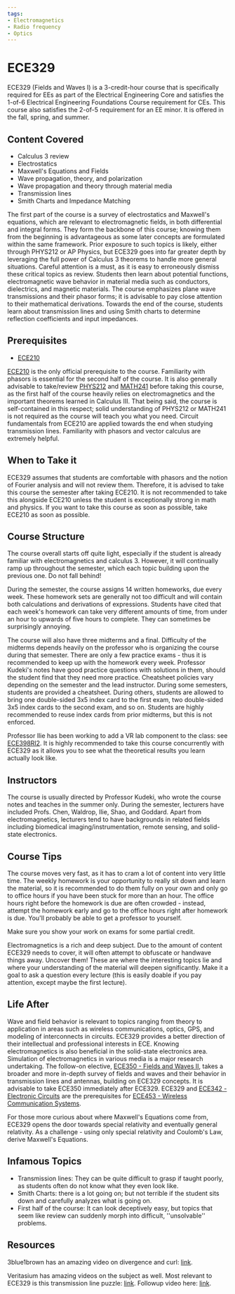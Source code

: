 ```yaml
---
tags:
- Electromagnetics
- Radio frequency
- Optics
---
```

# ECE329

ECE329 (Fields and Waves I) is a 3-credit-hour course that is specifically required for EEs as part of the Electrical Engineering Core and satisfies the 1-of-6 Electrical Engineering Foundations Course requirement for CEs. This course also satisfies the 2-of-5 requirement for an EE minor. It is offered in the fall, spring, and summer.

## Content Covered

- Calculus 3 review
- Electrostatics
- Maxwell's Equations and Fields
- Wave propagation, theory, and polarization
- Wave propagation and theory through material media
- Transmission lines
- Smith Charts and Impedance Matching

The first part of the course is a survey of electrostatics and Maxwell's equations, which are relevant to electromagnetic fields, in both differential and integral forms. They form the backbone of this course; knowing them from the beginning is advantageous as some later concepts are formulated within the same framework. Prior exposure to such topics is likely, either through PHYS212 or AP Physics, but ECE329 goes into far greater depth by leveraging the full power of Calculus 3 theorems to handle more general situations. Careful attention is a must, as it is easy to erroneously dismiss these critical topics as review. Students then learn about potential functions, electromagnetic wave behavior in material media such as conductors, dielectrics, and magnetic materials. The course emphasizes plane wave transmissions and their phasor forms; it is advisable to pay close attention to their mathematical derivations. Towards the end of the course, students learn about transmission lines and using Smith charts to determine reflection coefficients and input impedances.

## Prerequisites

- [ECE210](ECE210.md)

[ECE210](ECE210.md) is the only official prerequisite to the course. Familiarity with phasors is essential for the second half of the course. It is also generally advisable to take/review [PHYS212](../PHYS%20Course%20Offerings/PHYS212.md) and [MATH241](../MATH%20Course%20Offerings/MATH241.md) before taking this course, as the first half of the course heavily relies on electromagnetics and the important theorems learned in Calculus III. That being said, the course is self-contained in this respect; solid understanding of PHYS212 or MATH241 is not required as the course will teach you what you need. Circuit fundamentals from ECE210 are applied towards the end when studying transmission lines. Familiarity with phasors and vector calculus are extremely helpful.

## When to Take it

ECE329 assumes that students are comfortable with phasors and the notion of Fourier analysis and will not review them. Therefore, it is advised to take this course the semester after taking ECE210. It is not recommended to take this alongside ECE210 unless the student is exceptionally strong in math and physics. If you want to take this course as soon as possible, take ECE210 as soon as possible.

## Course Structure

The course overall starts off quite light, especially if the student is already familiar with electromagnetics and calculus 3. However, it will continually ramp up throughout the semester, which each topic building upon the previous one. Do not fall behind!

During the semester, the course assigns 14 written homeworks, due every week. These homework sets are generally not too difficult and will contain both calculations and derivations of expressions. Students have cited that each week's homework can take very different amounts of time, from under an hour to upwards of five hours to complete. They can sometimes be surprisingly annoying.

The course will also have three midterms and a final. Difficulty of the midterms depends heavily on the professor who is organizing the course during that semester. There are only a few practice exams - thus it is recommended to keep up with the homework every week. Professor Kudeki's notes have good practice questions with solutions in them, should the student find that they need more practice. Cheatsheet policies vary depending on the semester and the lead instructor. During some semesters, students are provided a cheatsheet. During others, students are allowed to bring one double-sided 3x5 index card to the first exam, two double-sided 3x5 index cards to the second exam, and so on. Students are highly recommended to reuse index cards from prior midterms, but this is not enforced.

Professor Ilie has been working to add a VR lab component to the class: see [ECE398RI2](ECE398.md). It is highly recommended to take this course concurrently with ECE329 as it allows you to see what the theoretical results you learn actually look like.

## Instructors

The course is usually directed by Professor Kudeki, who wrote the course notes and teaches in the summer only. During the semester, lecturers have included Profs. Chen, Waldrop, Ilie, Shao, and Goddard. Apart from electromagnetics, lecturers tend to have backgrounds in related fields including biomedical imaging/instrumentation, remote sensing, and solid-state electronics.

## Course Tips

The course moves very fast, as it has to cram a lot of content into very little time. The weekly homework is your opportunity to really sit down and learn the material, so it is recommended to do them fully on your own and only go to office hours if you have been stuck for more than an hour. The office hours right before the homework is due are often crowded - instead, attempt the homework early and go to the office hours right after homework is due. You'll probably be able to get a professor to yourself.

Make sure you show your work on exams for some partial credit.

Electromagnetics is a rich and deep subject. Due to the amount of content ECE329 needs to cover, it will often attempt to obfuscate or handwave things away. Uncover them! These are where the interesting topics lie and where your understanding of the material will deepen significantly. Make it a goal to ask a question every lecture (this is easily doable if you pay attention, except maybe the first lecture).

## Life After

Wave and field behavior is relevant to topics ranging from theory to application in areas such as wireless communications, optics, GPS, and modeling of interconnects in circuits. ECE329 provides a better direction of their intellectual and professional interests in ECE. Knowing electromagnetics is also beneficial in the solid-state electronics area. Simulation of electromagnetics in various media is a major research undertaking. The follow-on elective, [ECE350 - Fields and Waves II](ECE350.md), takes a broader and more in-depth survey of fields and waves and their behavior in transmission lines and antennas, building on ECE329 concepts. It is advisable to take ECE350 immediately after ECE329. ECE329 and [ECE342 - Electronic Circuits](ECE342.md) are the prerequisites for [ECE453 - Wireless Communication Systems](ECE453.md).

For those more curious about where Maxwell's Equations come from, ECE329 opens the door towards special relativity and eventually general relativity. As a challenge - using only special relativity and Coulomb's Law, derive Maxwell's Equations.

## Infamous Topics

- Transmission lines: They can be quite difficult to grasp if taught poorly, as students often do not know what they even look like.
- Smith Charts: there is a lot going on; but not terrible if the student sits down and carefully analyzes what is going on.
- First half of the course: It can look deceptively easy, but topics that seem like review can suddenly morph into difficult, ''unsolvable'' problems.

## Resources

3blue1brown has an amazing video on divergence and curl: [link](https://www.youtube.com/watch?v=rB83DpBJQsE).

Veritasium has amazing videos on the subject as well. Most relevant to ECE329 is this transmission line puzzle: [link](https://www.youtube.com/watch?v=bHIhgxav9LY). Followup video here: [link](https://www.youtube.com/watch?v=oI_X2cMHNe0).
